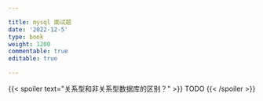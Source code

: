 ```yaml
---

title: mysql 面试题
date: '2022-12-5'
type: book
weight: 1200
commentable: true
editable: true

---
```


{{< spoiler text="关系型和非关系型数据库的区别？" >}}
TODO
{{< /spoiler >}}